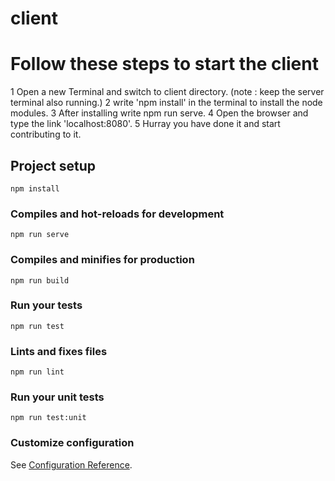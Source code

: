 # client

# Follow these steps to start the client
1  Open a new Terminal and switch to client directory.   (note : keep the server terminal also running.)
2  write 'npm install' in the terminal to install the node modules.
3 After installing write npm run serve.
4 Open the browser and type the link 'localhost:8080'.
5 Hurray you have done it and start contributing to it.

## Project setup
```
npm install 
```

### Compiles and hot-reloads for development
```
npm run serve
```

### Compiles and minifies for production
```
npm run build
```

### Run your tests
```
npm run test
```

### Lints and fixes files
```
npm run lint
```

### Run your unit tests
```
npm run test:unit
```

### Customize configuration
See [Configuration Reference](https://cli.vuejs.org/config/).


